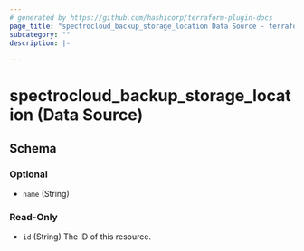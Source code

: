 ```yaml
---
# generated by https://github.com/hashicorp/terraform-plugin-docs
page_title: "spectrocloud_backup_storage_location Data Source - terraform-provider-spectrocloud"
subcategory: ""
description: |-
  
---
```


# spectrocloud_backup_storage_location (Data Source)





<!-- schema generated by tfplugindocs -->
## Schema

### Optional

- `name` (String)

### Read-Only

- `id` (String) The ID of this resource.


